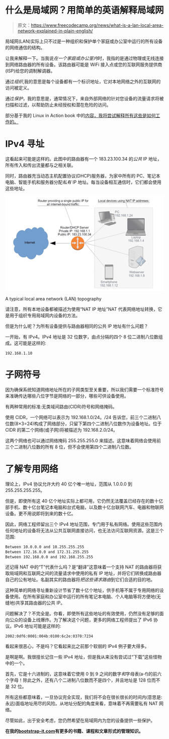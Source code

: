 # 什么是局域网？用简单的英语解释局域网

> 原文：<https://www.freecodecamp.org/news/what-is-a-lan-local-area-network-explained-in-plain-english/>

局域网(LAN)实际上只不过是一种组织和保护单个家庭或办公室中运行的所有设备的网络通信的结构。

让我来解释一下。当我说*在一个家庭或办公室内*时，我指的是通过物理或无线连接到网络路由器的所有设备。该路由器可能是 WiFi 接入点或您的互联网服务提供商(ISP)给您的调制解调器。

通过*组织*,我的意思是每个设备都有一个标识地址，它对本地网络之外的互联网的访问被定义。

通过*保护*，我的意思是，通常情况下，来自外部网络的针对您设备的流量请求将被扫描和过滤，以帮助防止未经授权和潜在危险的访问。

部分基于我的 Linux in Action book 中的[内容，我将尝试解释所有这些是如何工作的。](https://www.amazon.com/gp/product/1617294934/ref=as_li_tl?ie=UTF8&camp=1789&creative=9325&creativeASIN=1617294934&linkCode=as2&tag=projemun-20&linkId=1a460c0cd9a39e01821133b90632cba8)

# IPv4 寻址

这看起来可能是这样的。此图中的路由器有一个 183.23.100.34 的*公共* IP 地址，所有传入和传出流量都与之相关联。

同时，路由器充当动态主机配置协议(DHCP)服务器，为家中所有的 PC、笔记本电脑、智能手机和服务器分配*私有* IP 地址。每当设备相互通信时，它们都会使用这些地址。

![lan-figure1](img/6f419c528c160900a0983e5e690a39cb.png)

A typical local area network (LAN) topography

请注意，所有本地设备都被描述为使用“NAT IP 地址”NAT 代表网络地址转换，它是用于组织专用局域网内设备的方法。

但是为什么呢？为所有设备提供与路由器相同的公共 IP 地址有什么问题？

一开始，有 IPv4。IPv4 地址是 32 位数字，由点分隔的四个 8 位二进制八位数组成。这可能是这样的:

```
192.168.1.10 
```

# 子网符号

因为确保系统知道网络地址所在的子网类型至关重要，所以我们需要一个标准符号来准确传达哪些八位字节是网络的一部分，哪些可供设备使用。

有两种常用的标准:无类域间路由(CIDR)符号和网络掩码。

使用 CIDR，一个网络可以表示为 192.168.1.0/24。/24 告诉您，前三个二进制八位数(8×3=24)构成了网络部分，只留下第四个二进制八位数作为设备地址。位于 CIDR 的第二个网络(或子网)将被描述为 192.168.2.0/24。

这两个网络也可以通过网络掩码 255.255.255.0 来描述。这意味着网络会使用前三个二进制八位数的所有 8 位，但不会使用第四个二进制八位数。

# 了解专用网络

理论上，IPv4 协议允许大约 40 亿个唯一地址，范围从 1.0.0.0 到 255.255.255.255。

但是，即使所有这 40 亿个地址实际上都可用，它仍然无法覆盖已经存在的数十亿部手机、数十亿台笔记本电脑和台式电脑，以及数十亿台联网汽车、电器和物联网设备。更不用说即将到来的数十亿。

因此，网络工程师留出三个 IPv4 地址范围，专门用于私有网络。使用这些范围内任何地址的设备将无法从公共互联网直接访问，也无法访问互联网资源。这是三个范围:

```
Between 10.0.0.0 and 10.255.255.255
Between 172.16.0.0 and 172.31.255.255
Between 192.168.0.0 and 192.168.255.255 
```

还记得 NAT 中的“T”代表什么吗？是“翻译”这意味着一个支持 NAT 的路由器将获取局域网和互联网之间的流量请求中使用的私有 IP 地址，并将它们转换成路由器自己的公有地址。名副其实的路由器将*把这些请求路由*到它们合适的目的地。

这种简单的网络寻址重新设计节省了数十亿个地址，供手机等不属于专用网络的设备使用。在所有家庭和办公室中运行的所有笔记本电脑、个人电脑等将方便地(无缝地)共享其路由器的公共 IP。

问题解决了？不完全是。你看，即使所有这些地址的有效使用，仍然没有足够的面向公众的设备上线爆炸。为了解决这个问题，更多的网络工程师提出了 IPv6 协议。IPv6 地址可能是这样的:

```
2002:0df6:0001:004b:0100:6c2e:0370:7234 
```

看起来很恶心，不是吗？它看起来比之前那个软弱的 IPv4 例子要大得多。

是啊是啊。我很擅长记住一些 IPv4 地址，但是我从来没有尝试过“下载”这些怪物中的一个。

首先，它是十六进制的，这意味着它使用 0 到 9 之间的数字*和*字母表(a-f)的前六个字母！除此之外，还有八个二进制八位数而不是四个，并且地址是 128 位而不是 32 位。

所有这些都意味着，一旦协议完全实现，我们将不会在很长很长的时间内(意思是:永远)面临地址用尽的风险。从地址分配的角度来看，意味着不再需要私有 NAT 网络。

尽管如此，出于安全考虑，您仍然希望在局域网内为您的设备提供一些保护。

****在我的[bootstrap-it.com](https://bootstrap-it.com/)有更多的书籍、课程和文章形式的管理知识。****